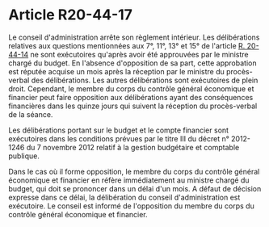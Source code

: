 # Article R20-44-17

Le conseil d'administration arrête son règlement intérieur. Les délibérations relatives aux questions mentionnées aux 7°, 11°, 13° et 15° de l'article [R. 20-44-14][1] ne sont exécutoires qu'après avoir été approuvées par le ministre chargé du budget. En l'absence d'opposition de sa part, cette approbation est réputée acquise un mois après la réception par le ministre du procès-verbal des délibérations. Les autres délibérations sont exécutoires de plein droit. Cependant, le membre du corps du contrôle général économique et financier peut faire opposition aux délibérations ayant des conséquences financières dans les quinze jours qui suivent la réception du procès-verbal de la séance. 

Les délibérations portant sur le budget et le compte financier sont exécutoires dans les conditions prévues par le titre III du décret n° 2012-1246 du 7 novembre 2012 relatif à la gestion budgétaire et comptable publique. 

Dans le cas où il forme opposition, le membre du corps du contrôle général économique et financier en réfère immédiatement au ministre chargé du budget, qui doit se prononcer dans un délai d'un mois. A défaut de décision expresse dans ce délai, la délibération du conseil d'administration est exécutoire. Le conseil est informé de l'opposition du membre du corps du contrôle général économique et financier.

 [1]: /affichCodeArticle.do?cidTexte=LEGITEXT000006070987&idArticle=LEGIARTI000006466435&dateTexte=&categorieLien=cid